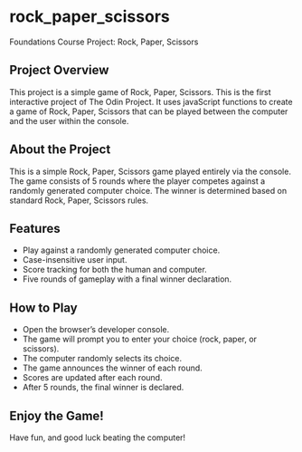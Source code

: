 # rock_paper_scissors
Foundations Course Project: Rock, Paper, Scissors

## Project Overview
This project is a  simple game of Rock, Paper, Scissors. This is the first interactive project of The Odin Project. It uses javaScript functions to create a game of Rock, Paper, Scissors that can be played between the computer and the user within the console.

## About the Project
This is a simple Rock, Paper, Scissors game played entirely via the console. The game consists of 5 rounds where the player competes against a randomly generated computer choice. The winner is determined based on standard Rock, Paper, Scissors rules.

## Features
- Play against a randomly generated computer choice.
- Case-insensitive user input.
- Score tracking for both the human and computer.
- Five rounds of gameplay with a final winner declaration.

## How to Play
- Open the browser’s developer console.
- The game will prompt you to enter your choice (rock, paper, or scissors).
- The computer randomly selects its choice.
- The game announces the winner of each round.
- Scores are updated after each round.
- After 5 rounds, the final winner is declared.

## Enjoy the Game!
Have fun, and good luck beating the computer!